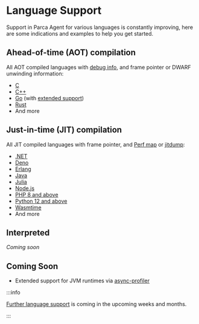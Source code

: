 # Language Support

Support in Parca Agent for various languages is constantly improving, here are some indications and examples to help you get started. 

## Ahead-of-time (AOT) compilation

All AOT compiled languages with [debug info](./symbolization#what-can-be-symbolized), and frame pointer or DWARF unwinding information:

* [C](https://github.com/parca-dev/parca-demo/tree/main/c)
* [C++](https://github.com/parca-dev/parca-demo/tree/main/cpp)
* [Go](https://github.com/parca-dev/parca-demo/tree/main/go) (with [extended support](./symbolization#go))
* [Rust](https://github.com/parca-dev/parca-demo/tree/main/rust)
* And more

## Just-in-time (JIT) compilation

All JIT compiled languages with frame pointer, and [Perf map](https://github.com/torvalds/linux/blob/master/tools/perf/Documentation/jit-interface.txt) or [jitdump](https://github.com/torvalds/linux/blob/master/tools/perf/Documentation/jitdump-specification.txt):

* [.NET](https://github.com/parca-dev/parca-demo/tree/main/dotnet)
* [Deno](https://github.com/parca-dev/parca-demo/tree/main/deno)
* [Erlang](https://github.com/parca-dev/parca-demo/tree/main/erlang)
* [Java](https://github.com/parca-dev/parca-demo/tree/main/java)
* [Julia](https://github.com/parca-dev/parca-demo/tree/main/julia)
* [Node.js](https://github.com/parca-dev/parca-demo/tree/main/nodejs)
* [PHP 8 and above](https://github.com/parca-dev/parca-demo/tree/main/php)
* [Python 12 and above](https://github.com/parca-dev/parca-demo/tree/main/python)
* [Wasmtime](https://github.com/parca-dev/parca-demo/tree/main/wasmtime)
* And more

## Interpreted

_Coming soon_

## Coming Soon

* Extended support for JVM runtimes via [async-profiler](https://github.com/jvm-profiling-tools/async-profiler)

:::info

[Further language support](https://github.com/parca-dev/parca-agent/issues?q=is%3Aissue+is%3Aopen+label%3Afeature%2Flanguage-support) is coming in the upcoming weeks and months.

:::
